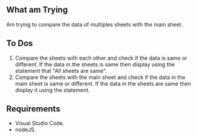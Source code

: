 ## What am Trying ##
Am trying to compare the data of multiples sheets with the main sheet.

## To Dos ##
1. Compare the sheets with each other and check if the data is same or different. If the data in the sheets is same then display using the statement that "All sheets are same".
2. Compare the sheets with the main sheet and check if the data in the main sheet is same or different. If the data in the sheets are same then display it using the statement. 

## Requirements ##
- Visual Studio Code.
- nodeJS.

